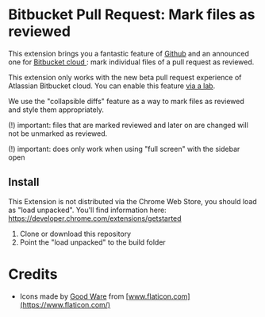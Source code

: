 # Bitbucket Pull Request: Mark files as reviewed

This extension brings you a fantastic feature of [Github](https://github.blog/2019-07-01-mark-files-as-viewed/) and an announced one for [Bitbucket cloud
](https://jira.atlassian.com/browse/BCLOUD-19679): mark individual files of a pull request as reviewed.

This extension only works with the new beta pull request experience of Atlassian Bitbucket cloud. You can enable this feature [via a lab](https://bitbucket.org/blog/bitbuckets-new-code-review-offers-reviewers-a-fast-track-to-approving-changes).

We use the "collapsible diffs" feature as a way to mark files as reviewed and style them appropriately.

(!) important: files that are marked reviewed and later on are changed will not be unmarked as reviewed.

(!) important: does only work when using "full screen" with the sidebar open

## Install

This Extension is not distributed via the Chrome Web Store, you should load as "load unpacked". You'll find information here: https://developer.chrome.com/extensions/getstarted

1. Clone or download this repository
1. Point the "load unpacked" to the build folder

# Credits

- Icons made by [Good Ware](https://www.flaticon.com/free-icon/results_1086912?term=checklist&page=1&position=41&related_item_id=1086912) from [www.flaticon.com](https://www.flaticon.com/)
